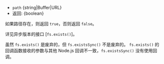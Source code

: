 <!-- YAML
added: v0.1.21
changes:
  - version: v7.6.0
    pr-url: https://github.com/nodejs/node/pull/10739
    description: The `path` parameter can be a WHATWG `URL` object using
                 `file:` protocol. Support is currently still *experimental*.
-->

* `path` {string|Buffer|URL}
* 返回: {boolean}

如果路径存在，则返回 `true`，否则返回 `false`。

详见异步版本的接口 [`fs.exists()`]。

虽然 `fs.exists()` 是废弃的，但 `fs.existsSync()` 不是废弃的。
`fs.exists()` 的回调函数接收的参数与其他 Node.js 回调不一致，`fs.existsSync()` 没有使用回调。

